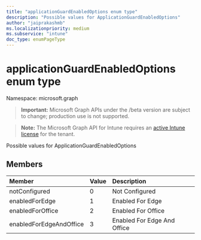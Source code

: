 ```yaml
---
title: "applicationGuardEnabledOptions enum type"
description: "Possible values for ApplicationGuardEnabledOptions"
author: "jaiprakashmb"
ms.localizationpriority: medium
ms.subservice: "intune"
doc_type: enumPageType
---
```


# applicationGuardEnabledOptions enum type

Namespace: microsoft.graph
> **Important:** Microsoft Graph APIs under the /beta version are subject to change; production use is not supported.

> **Note:** The Microsoft Graph API for Intune requires an [active Intune license](https://go.microsoft.com/fwlink/?linkid=839381) for the tenant.


Possible values for ApplicationGuardEnabledOptions

## Members
|Member|Value|Description|
|:---|:---|:---|
|notConfigured|0|Not Configured|
|enabledForEdge|1|Enabled For Edge|
|enabledForOffice|2|Enabled For Office|
|enabledForEdgeAndOffice|3|Enabled For Edge And Office|
